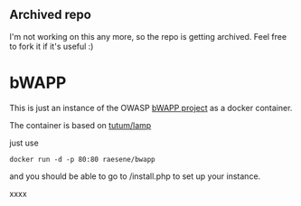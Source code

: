 ## Archived repo

I'm not working on this any more, so the repo is getting archived. Feel free to fork it if it's useful :)

# bWAPP

This is just an instance of the OWASP [bWAPP project](http://www.itsecgames.com/) as a docker container.

The container is based on [tutum/lamp](https://hub.docker.com/r/tutum/lamp/)

just use 

```
docker run -d -p 80:80 raesene/bwapp
```

and you should be able to go to <ip>/install.php to set up your instance.

  xxxx
  
  
